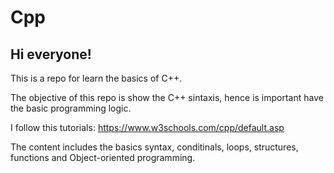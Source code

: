 # Cpp

## Hi everyone! 

This is a repo for learn the basics of C++. 

The objective of this repo is show the C++ sintaxis, hence is important have the basic programming logic.

I follow this tutorials: https://www.w3schools.com/cpp/default.asp 

The content includes the basics syntax, conditinals, loops, structures, functions and Object-oriented programming.
